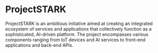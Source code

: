 # ProjectSTARK
ProjectSTARK is an ambitious initiative aimed at creating an integrated ecosystem of services and applications that collectively function as a sophisticated, AI-driven platform. The project encompasses various components ranging from IoT devices and AI services to front-end applications and back-end APIs.
